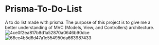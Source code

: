# Prisma-To-Do-List
 A to do list made with prisma. The purpose of this project is to give me a better understanding of MVC (Models, View, and Controllers) architecture.
![4ce0f2ea817b8d1a52870a0646b90dce](https://github.com/BigBobandy/Prisma-To-Do-List/assets/125409200/5f507739-45af-4f45-a02d-546a524caf3b)
![68ec4b5d6d47a1c554950da663987433](https://github.com/BigBobandy/Prisma-To-Do-List/assets/125409200/e296d8bb-652a-4074-b7c3-4c6d1abcd6e0)
